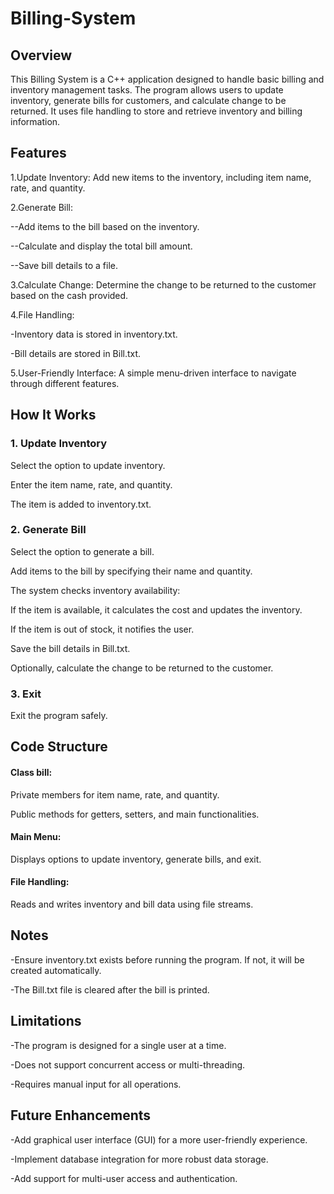# Billing-System

## Overview

This Billing System is a C++ application designed to handle basic billing and inventory management tasks. The program allows users to update inventory, generate bills for customers, and calculate change to be returned. It uses file handling to store and retrieve inventory and billing information.

## Features
1.Update Inventory: Add new items to the inventory, including item name, rate, and quantity.

2.Generate Bill:

 --Add items to the bill based on the inventory.

 --Calculate and display the total bill amount.

 --Save bill details to a file.

3.Calculate Change: Determine the change to be returned to the customer based on the cash provided.

4.File Handling:

-Inventory data is stored in inventory.txt.

-Bill details are stored in Bill.txt.

5.User-Friendly Interface: A simple menu-driven interface to navigate through different features.

## How It Works

### 1. Update Inventory

Select the option to update inventory.

Enter the item name, rate, and quantity.

The item is added to inventory.txt.

### 2. Generate Bill

Select the option to generate a bill.

Add items to the bill by specifying their name and quantity.

The system checks inventory availability:

If the item is available, it calculates the cost and updates the inventory.

If the item is out of stock, it notifies the user.

Save the bill details in Bill.txt.

Optionally, calculate the change to be returned to the customer.

### 3. Exit

Exit the program safely.

## Code Structure

#### Class bill:

Private members for item name, rate, and quantity.

Public methods for getters, setters, and main functionalities.

#### Main Menu:

Displays options to update inventory, generate bills, and exit.

#### File Handling:

Reads and writes inventory and bill data using file streams.

## Notes

-Ensure inventory.txt exists before running the program. If not, it will be created automatically.

-The Bill.txt file is cleared after the bill is printed.

## Limitations

-The program is designed for a single user at a time.

-Does not support concurrent access or multi-threading.

-Requires manual input for all operations.

## Future Enhancements

-Add graphical user interface (GUI) for a more user-friendly experience.

-Implement database integration for more robust data storage.

-Add support for multi-user access and authentication.
